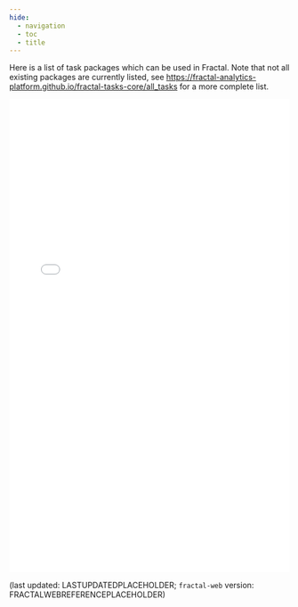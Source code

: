 ```yaml
---
hide:
  - navigation
  - toc
  - title
---
```


<style>
  .md-typeset h1,
  .md-content__button {
    display: none;
  }
</style>

<style>
.tasks-iframe{
    width: 100%;
    height: 850px;
    border: 0;
}
</style>

Here is a list of task packages which can be used in Fractal. Note that not all existing packages are currently listed, see https://fractal-analytics-platform.github.io/fractal-tasks-core/all_tasks for a more complete list.

<iframe src="../task-table/" class="tasks-iframe">
</iframe>


(last updated: LASTUPDATEDPLACEHOLDER; `fractal-web` version: FRACTALWEBREFERENCEPLACEHOLDER)
